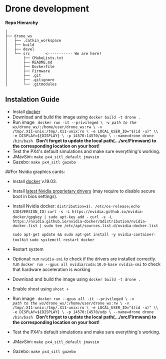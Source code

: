 # Drone development
**Repo Hierarchy**
```
│
├── drone_ws
│   ├── .catkin_workspace
│   ├── build
│   ├── devel
│   └── src       <----------- We are here!
│       ├── CMakeLists.txt 
│       ├── README.md
│       ├── Dockerfile
│       ├── Firmware
│       ├── .git
│       ├── .gitignore
│       └── .gitmodules
```

## Instalation Guide
- Install [docker](https://docs.docker.com/install/linux/docker-ce/ubuntu/)
- Download and build the image using `docker build -t drone .`
- Run image <code> docker run -it --privileged \\
    -v *path to the ws*/drone_ws/:/home/user/drone_ws:rw \\
    -v /tmp/.X11-unix:/tmp/.X11-unix:ro \\
    -e LOCAL_USER_ID="$(id -u)" \\
    -e DISPLAY=${DISPLAY} \\
    -p 14570:14570/udp \\
    --name=drone drone /bin/bash
    </code>
    **Don't forget to update the local path(.../src/Firmware) to the corresponding location on your host!**
- Test the PX4's default simulations and make sure everything's working. 
- JMavSim: `make px4_sitl_default jmavsim`
- Gazebo: `make px4_sitl gazebo`

##For Nvidia graphics cards:

- Install [docker](https://docs.docker.com/install/linux/docker-ce/ubuntu/) v.19.03.
- Install [latest Nvidia proprietary drivers](https://www.nvidia.com/Download/index.aspx) (may require to disable secure boot in bios settings).
- Install Nvidia docker:
    `distribution=$(. /etc/os-release;echo $ID$VERSION_ID)`
    `curl -s -L https://nvidia.github.io/nvidia-docker/gpgkey | sudo apt-key add -`
    `curl -s -L https://nvidia.github.io/nvidia-docker/$distribution/nvidia-docker.list | sudo tee /etc/apt/sources.list.d/nvidia-docker.list`

    `sudo apt-get update && sudo apt-get install -y nvidia-container-toolkit`
    `sudo systemctl restart docker`
- Restart system
- Optional: 
    run `nvidia-smi` to check if the drivers are installed correctly.
    run `docker run --gpus all nvidia/cuda:10.0-base nvidia-smi` to check that hardware acceleration is working
- Download and build the image using `docker build -t drone .`
- Enable xhost using `xhost +`
- Run image <code> docker run --gpus all -it --privileged \\
    -v *path to the ws*/drone_ws/:/home/user/drone_ws:rw \\
    -v /tmp/.X11-unix:/tmp/.X11-unix:ro \\
    -e LOCAL_USER_ID="$(id -u)" \\
    -e DISPLAY=${DISPLAY} \\
    -p 14570:14570/udp \\
    --name=drone drone /bin/bash
    </code>
    **Don't forget to update the local path(.../src/Firmware) to the corresponding location on your host!**
- Test the PX4's default simulations and make sure everything's working. 
- JMavSim: `make px4_sitl_default jmavsim`
- Gazebo: `make px4_sitl gazebo`
